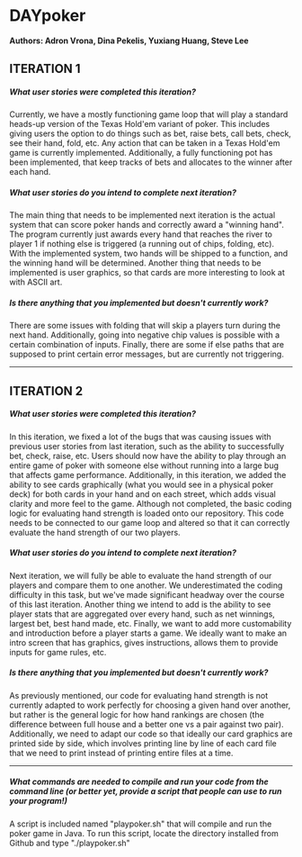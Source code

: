 # DAYpoker
**Authors: Adron Vrona, Dina Pekelis, Yuxiang Huang, Steve Lee**

## ITERATION 1

##### What user stories were completed this iteration? #####

Currently, we have a mostly functioning game loop that will play a standard heads-up version of the Texas Hold'em variant of poker. This includes giving users the option to do things such as bet, raise bets, call bets, check, see their hand, fold, etc. Any action that can be taken in a Texas Hold'em game is currently implemented. Additionally, a fully functioning pot has been implemented, that keep tracks of bets and allocates to the winner after each hand.

##### What user stories do you intend to complete next iteration? #####

The main thing that needs to be implemented next iteration is the actual system that can score poker hands and correctly award a "winning hand". The program currently just awards every hand that reaches the river to player 1 if nothing else is triggered (a running out of chips, folding, etc). With the implemented system, two hands will be shipped to a function, and the winning hand will be determined. Another thing that needs to be implemented is user graphics, so that cards are more interesting to look at with ASCII art. 

##### Is there anything that you implemented but doesn't currently work? #####

There are some issues with folding that will skip a players turn during the next hand. Additionally, going into negative chip values is possible with a certain combination of inputs. Finally, there are some if else paths that are supposed to print certain error messages, but are currently not triggering.

------------------------------------------------------------------------------------------------------------------------------------------------------------------------

## ITERATION 2

##### What user stories were completed this iteration? #####

In this iteration, we fixed a lot of the bugs that was causing issues with previous user stories from last iteration, such as the ability to successfully bet, check, raise, etc. Users should now have the ability to play through an entire game of poker with someone else without running into a large bug that affects game performance. Additionally, in this iteration, we added the ability to see cards graphically (what you would see in a physical poker deck) for both cards in your hand and on each street, which adds visual clarity and more feel to the game. Although not completed, the basic coding logic for evaluating hand strength is loaded onto our repository. This code needs to be connected to our game loop and altered so that it can correctly evaluate the hand strength of our two players. 

##### What user stories do you intend to complete next iteration? #####

Next iteration, we will fully be able to evaluate the hand strength of our players and compare them to one another. We underestimated the coding difficulty in this task, but we've made significant headway over the course of this last iteration. Another thing we intend to add is the ability to see player stats that are aggregated over every hand, such as net winnings, largest bet, best hand made, etc. Finally, we want to add more customability and introduction before a player starts a game. We ideally want to make an intro screen that has graphics, gives instructions, allows them to provide inputs for game rules, etc. 

##### Is there anything that you implemented but doesn't currently work? #####

As previously mentioned, our code for evaluating hand strength is not currently adapted to work perfectly for choosing a given hand over another, but rather is the general logic for how hand rankings are chosen (the difference between full house and a better one vs a pair against two pair). Additionally, we need to adapt our code so that ideally our card graphics are printed side by side, which involves printing line by line of each card file that we need to print instead of printing entire files at a time. 


----------------------------------------------------------------------------------------------------------------------------------------------------------------------


##### What commands are needed to compile and run your code from the command line (or better yet, provide a script that people can use to run your program!) #####

A script is included named "playpoker.sh" that will compile and run the poker game in Java. To run this script, locate the directory installed from Github and type "./playpoker.sh"
